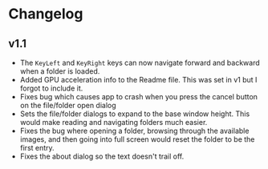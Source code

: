 # Changelog

## v1.1

- The `KeyLeft` and `KeyRight` keys can now navigate forward and backward when a folder is loaded.
- Added GPU acceleration info to the Readme file. This was set in v1 but I forgot to include it.
- Fixes bug which causes app to crash when you press the cancel button on the file/folder open dialog
- Sets the file/folder dialogs to expand to the base window height. This would make reading and navigating folders much easier.
- Fixes the bug where opening a folder, browsing through the available images, and then going into full screen would reset the folder to be the first entry.
- Fixes the about dialog so the text doesn't trail off.